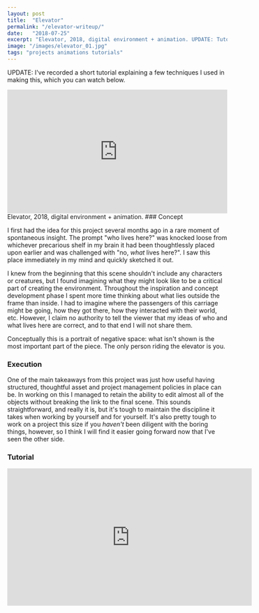 ```yaml
---
layout: post
title:  "Elevator"
permalink: "/elevator-writeup/"
date:   "2018-07-25"
excerpt: "Elevator, 2018, digital environment + animation. UPDATE: Tutorial added."
image: "/images/elevator_01.jpg"
tags: "projects animations tutorials"
---
```

UPDATE: I've recorded a short tutorial explaining a few techniques I used in making this, which you can watch below.
<div style="padding:56.25% 0 0 0;position:relative;"><iframe src="https://player.vimeo.com/video/281732034?loop=1&title=0&byline=0&portrait=0" style="position:absolute;top:0;left:0;width:100%;height:100%;" frameborder="0" webkitallowfullscreen mozallowfullscreen allowfullscreen></iframe></div><script src="https://player.vimeo.com/api/player.js"></script>
Elevator, 2018, digital environment + animation.
### Concept

I first had the idea for this project several months ago in a rare moment of spontaneous insight. The prompt "who lives here?" was knocked loose from whichever precarious shelf in my brain it had been thoughtlessly placed upon earlier and was challenged with "no, _what_ lives here?". I saw this place immediately in my mind and quickly sketched it out.

I knew from the beginning that this scene shouldn't include any characters or creatures, but I found imagining what they might look like to be a critical part of creating the environment. Throughout the inspiration and concept development phase I spent more time thinking about what lies outside the frame than inside. I had to imagine where the passengers of this carriage might be going, how they got there, how they interacted with their world, etc. However, I claim no authority to tell the viewer that my ideas of who and what lives here are correct, and to that end I will not share them.

Conceptually this is a portrait of negative space: what isn't shown is the most important part of the piece. The only person riding the elevator is you.
### Execution
One of the main takeaways from this project was just how useful having structured, thoughtful asset and project management policies in place can be. In working on this I managed to retain the ability to edit almost all of the objects without breaking the link to the final scene. This sounds straightforward, and really it is, but it's tough to maintain the discipline it takes when working by yourself and for yourself. It's also pretty tough to work on a project this size if you _haven't_ been diligent with the boring things, however, so I think I will find it easier going forward now that I've seen the other side.

### Tutorial
<iframe width="560" height="315" src="https://www.youtube.com/embed/u_zUrr1QxWM" frameborder="0" allow="autoplay; encrypted-media" allowfullscreen></iframe>
